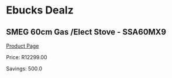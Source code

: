 
# Ebucks Dealz
## SMEG 60cm Gas /Elect Stove - SSA60MX9
[Product Page](https://www.ebucks.com/web/shop/productSelected.do?prodId=894789302&catId=704989856)

Price: R12299.00

Savings: 500.0


	